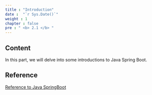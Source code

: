 ```yaml
---
title : "Introduction"
date :  "`r Sys.Date()`" 
weight : 1 
chapter : false
pre : " <b> 2.1 </b> "
---
```


## Content
In this part, we will delve into some introductions to Java Spring Boot.

## Reference
[Reference to Java SpringBoot](https://kungfutech.edu.vn/khoa-hoc/spring-boot)